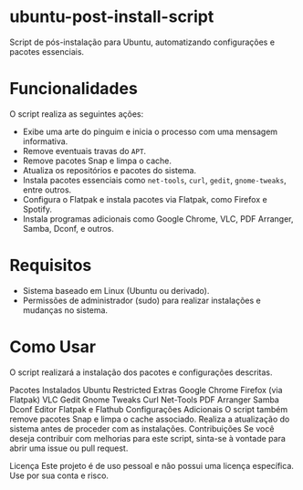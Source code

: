 # ubuntu-post-install-script

Script de pós-instalação para Ubuntu, automatizando configurações e pacotes essenciais.

# Funcionalidades

O script realiza as seguintes ações:

- Exibe uma arte do pinguim e inicia o processo com uma mensagem informativa.
- Remove eventuais travas do `APT`.
- Remove pacotes Snap e limpa o cache.
- Atualiza os repositórios e pacotes do sistema.
- Instala pacotes essenciais como `net-tools`, `curl`, `gedit`, `gnome-tweaks`, entre outros.
- Configura o Flatpak e instala pacotes via Flatpak, como Firefox e Spotify.
- Instala programas adicionais como Google Chrome, VLC, PDF Arranger, Samba, Dconf, e outros.

# Requisitos

- Sistema baseado em Linux (Ubuntu ou derivado).
- Permissões de administrador (sudo) para realizar instalações e mudanças no sistema.

# Como Usar




O script realizará a instalação dos pacotes e configurações descritas.

Pacotes Instalados
Ubuntu Restricted Extras
Google Chrome
Firefox (via Flatpak)
VLC
Gedit
Gnome Tweaks
Curl
Net-Tools
PDF Arranger
Samba
Dconf Editor
Flatpak e Flathub
Configurações Adicionais
O script também remove pacotes Snap e limpa o cache associado.
Realiza a atualização do sistema antes de proceder com as instalações.
Contribuições
Se você deseja contribuir com melhorias para este script, sinta-se à vontade para abrir uma issue ou pull request.

Licença
Este projeto é de uso pessoal e não possui uma licença específica. Use por sua conta e risco.
